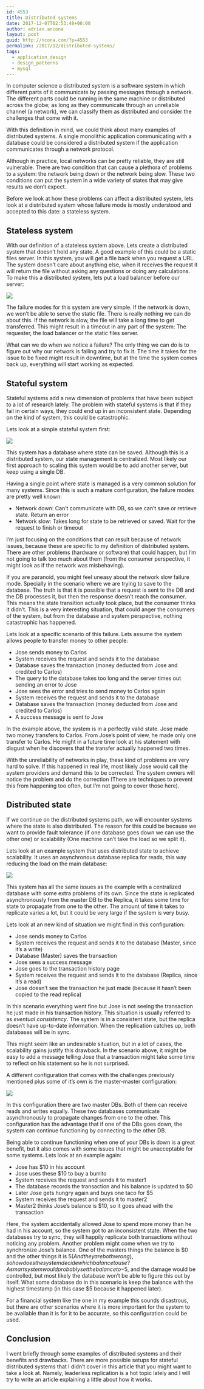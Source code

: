 ```yaml
---
id: 4553
title: Distributed systems
date: 2017-12-07T02:53:48+00:00
author: adrian.ancona
layout: post
guid: http://ncona.com/?p=4553
permalink: /2017/12/distributed-systems/
tags:
  - application_design
  - design_patterns
  - mysql
---
```

In computer science a distributed system is a software system in which different parts of it communicate by passing messages through a network. The different parts could be running in the same machine or distributed across the globe; as long as they communicate through an unreliable channel (a network), we can classify them as distributed and consider the challenges that come with it.

With this definition in mind, we could think about many examples of distributed systems. A single monolithic application communicating with a database could be considered a distributed system if the application communicates through a network protocol.

Although in practice, local networks can be pretty reliable, they are still vulnerable. There are two condition that can cause a plethora of problems to a system: the network being down or the network being slow. These two conditions can put the system in a wide variety of states that may give results we don&#8217;t expect.

Before we look at how these problems can affect a distributed system, lets look at a distributed system whose failure mode is mostly understood and accepted to this date: a stateless system.

<!--more-->

## Stateless system

With our definition of a stateless system above. Lets create a distributed system that doesn&#8217;t hold any state. A good example of this could be a static files server. In this system, you will get a file back when you request a URL. The system doesn&#8217;t care about anything else, when it receives the request it will return the file without asking any questions or doing any calculations. To make this a distributed system, lets put a load balancer before our server:

[<img src="/images/posts/distributed-system.png" />](/images/posts/distributed-system.png)

The failure modes for this system are very simple. If the network is down, we won&#8217;t be able to serve the static file. There is really nothing we can do about this. If the network is slow, the file will take a long time to get transferred. This might result in a timeout in any part of the system: The requester, the load balancer or the static files server.

What can we do when we notice a failure? The only thing we can do is to figure out why our network is failing and try to fix it. The time it takes for the issue to be fixed might result in downtime, but at the time the system comes back up, everything will start working as expected.

## Stateful system

Stateful systems add a new dimension of problems that have been subject to a lot of research lately. The problem with stateful systems is that if they fail in certain ways, they could end up in an inconsistent state. Depending on the kind of system, this could be catastrophic.

Lets look at a simple stateful system first:

[<img src="/images/posts/stateful-system.png" />](/images/posts/stateful-system.png)

This system has a database where state can be saved. Although this is a distributed system, our state management is centralized. Most likely our first approach to scaling this system would be to add another server, but keep using a single DB.

Having a single point where state is managed is a very common solution for many systems. Since this is such a mature configuration, the failure modes are pretty well known:

  * Network down: Can&#8217;t communicate with DB, so we can&#8217;t save or retrieve state. Return an error
  * Network slow: Takes long for state to be retrieved or saved. Wait for the request to finish or timeout

I&#8217;m just focusing on the conditions that can result because of network issues, because these are specific to my definition of distributed system. There are other problems (hardware or software) that could happen, but I&#8217;m not going to talk too much about them (from the consumer perspective, it might look as if the network was misbehaving).

If you are paranoid, you might feel uneasy about the network slow failure mode. Specially in the scenario where we are trying to save to the database. The truth is that it is possible that a request is sent to the DB and the DB processes it, but then the response doesn&#8217;t reach the consumer. This means the state transition actually took place, but the consumer thinks it didn&#8217;t. This is a very interesting situation, that could anger the consumers of the system, but from the database and system perspective, nothing catastrophic has happened.

Lets look at a specific scenario of this failure. Lets assume the system allows people to transfer money to other people:

  * Jose sends money to Carlos
  * System receives the request and sends it to the database
  * Database saves the transaction (money deducted from Jose and credited to Carlos)
  * The query to the database takes too long and the server times out sending an error to Jose
  * Jose sees the error and tries to send money to Carlos again
  * System receives the request and sends it to the database
  * Database saves the transaction (money deducted from Jose and credited to Carlos)
  * A success message is sent to Jose

In the example above, the system is in a perfectly valid state. Jose made two money transfers to Carlos. From Jose&#8217;s point of view, he made only one transfer to Carlos. He might in a future time look at his statement with disgust when he discovers that the transfer actually happened two times.

With the unreliability of networks in play, these kind of problems are very hard to solve. If this happened in real life, most likely Jose would call the system providers and demand this to be corrected. The system owners will notice the problem and do the correction (There are techniques to prevent this from happening too often, but I&#8217;m not going to cover those here).

## Distributed state

If we continue on the distributed systems path, we will encounter systems where the state is also distributed. The reason for this could be because we want to provide fault tolerance (if one database goes down we can use the other one) or scalability (One machine can&#8217;t take the load so we split it).

Lets look at an example system that uses distributed state to achieve scalability. It uses an asynchronous database replica for reads, this way reducing the load on the main database:

[<img src="/images/posts/read-replica.png" />](/images/posts/read-replica.png)

This system has all the same issues as the example with a centralized database with some extra problems of its own. Since the state is replicated asynchronously from the master DB to the Replica, it takes some time for state to propagate from one to the other. The amount of time it takes to replicate varies a lot, but it could be very large if the system is very busy.

Lets look at an new kind of situation we might find in this configuration:

  * Jose sends money to Carlos
  * System receives the request and sends it to the database (Master, since it&#8217;s a write)
  * Database (Master) saves the transaction
  * Jose sees a success message
  * Jose goes to the transaction history page
  * System receives the request and sends it to the database (Replica, since it&#8217;s a read)
  * Jose doesn&#8217;t see the transaction he just made (because it hasn&#8217;t been copied to the read replica)

In this scenario everything went fine but Jose is not seeing the transaction he just made in his transaction history. This situation is usually referred to as _eventual consistency_. The system is in a consistent state, but the replica doesn&#8217;t have up-to-date information. When the replication catches up, both databases will be in sync.

This might seem like an undesirable situation, but in a lot of cases, the scalability gains justify this drawback. In the scenario above, it might be easy to add a message telling Jose that a transaction might take some time to reflect on his statement so he is not surprised.

A different configuration that comes with the challenges previously mentioned plus some of it&#8217;s own is the master-master configuration:

[<img src="/images/posts/master-master.png" />](/images/posts/master-master.png)

In this configuration there are two master DBs. Both of them can receive reads and writes equally. These two databases communicate asynchronously to propagate changes from one to the other. This configuration has the advantage that if one of the DBs goes down, the system can continue functioning by connecting to the other DB.

Being able to continue functioning when one of your DBs is down is a great benefit, but it also comes with some issues that might be unacceptable for some systems. Lets look at an example again:

  * Jose has $10 in his account
  * Jose uses these $10 to buy a burrito
  * System receives the request and sends it to master1
  * The database records the transaction and his balance is updated to $0
  * Later Jose gets hungry again and buys one taco for $5
  * System receives the request and sends it to master2
  * Master2 thinks Jose&#8217;s balance is $10, so it goes ahead with the transaction

Here, the system accidentally allowed Jose to spend more money than he had in his account, so the system got to an inconsistent state. When the two databases try to sync, they will happily replicate both transactions without noticing any problem. Another problem might come when we try to synchronize Jose&#8217;s balance. One of the masters things the balance is $0 and the other things it is $5 (And they are both wrong), so how does the system decide which balance to use? A smart system would probably set the balance to -$5, and the damage would be controlled, but most likely the database won&#8217;t be able to figure this out by itself. What some database do in this scenario is keep the balance with the highest timestamp (in this case $5 because it happened later).

For a financial system like the one in my example this sounds disastrous, but there are other scenarios where it is more important for the system to be available than it is for it to be accurate, so this configuration could be used.

## Conclusion

I went briefly through some examples of distributed systems and their benefits and drawbacks. There are more possible setups for stateful distributed systems that I didn&#8217;t cover in this article that you might want to take a look at. Namely, leaderless replication is a hot topic lately and I will try to write an article explaining a little about how it works.
